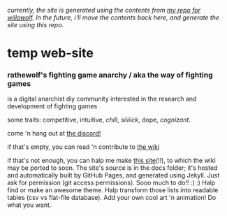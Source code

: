 *currently, the site is generated using the contents from [my repo for willowolf](https://github.com/Rahil627/willowolf). In the future, i'll move the contents back here, and generate the site using this repo.*

# temp web-site
### rathewolf's fighting game anarchy / aka the way of fighting games
is a digital anarchist diy community interested in the research and development of fighting games

some traits: competitive, intuitive, *chill*, *siiiiick*, dope, *cognizant*.

come 'n hang out at [the discord!](https://discord.gg/FtAQws9)

if that's empty, you can read 'n contribute to [the wiki](https://github.com/Rahil627/fighting-game-anarchy/wiki)

if that's not enough, you can halp me make [this site](https://rahil627.github.io/fighting-game-anarchy/)(!!), to which the wiki may be ported to soon. The site's source is in the docs folder; it's hosted and automatically built by GitHub Pages, and generated using Jekyll. Just ask for permission (git access permissions). Sooo much to do!! :) :) Halp find or make an awesome theme. Halp transform those lists into readable tables (csv vs flat-file database). Add your own cool art 'n animation! Do what you want.
